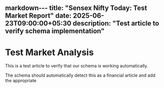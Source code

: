 markdown---
title: "Sensex Nifty Today: Test Market Report"
date: 2025-06-23T09:00:00+05:30
description: "Test article to verify schema implementation"
---

# Test Market Analysis

This is a test article to verify that our schema is working automatically.

The schema should automatically detect this as a financial article and add the appropriate 